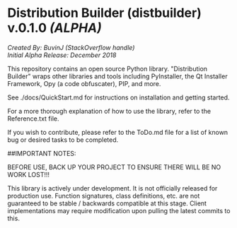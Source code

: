 # Distribution Builder (distbuilder) v.0.1.0 *(ALPHA)* 

*Created By: BuvinJ (StackOverflow handle)*  
*Initial Alpha Release: December 2018*

This repository contains an open source Python library. 
"Distribution Builder" wraps other libraries and tools 
including PyInstaller, the Qt Installer Framework, Opy 
(a code obfuscater), PIP, and more.  

See ./docs/QuickStart.md for instructions on installation 
and getting started.

For a more thorough explanation of how to use the 
library, refer to the Reference.txt file.
	
If you wish to contribute, please refer to the
ToDo.md file for a list of known bug or desired tasks 
to be completed.
	
##IMPORTANT NOTES: 

BEFORE USE, BACK UP YOUR PROJECT TO ENSURE THERE WILL 
BE NO WORK LOST!!! 

This library is actively under development. It is not 
officially released for production use. Function 
signatures, class definitions, etc. are not 
guaranteed to be stable / backwards compatible at 
this stage.  Client implementations may require 
modification upon pulling the latest commits to this.
